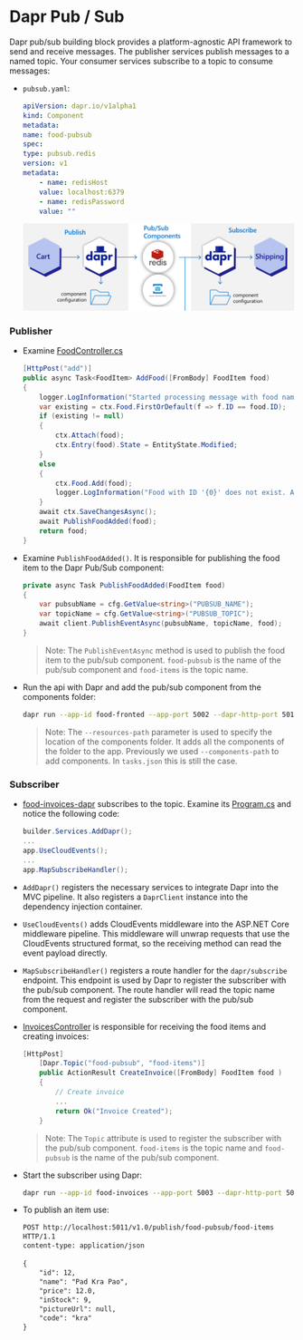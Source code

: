# Dapr Pub / Sub

Dapr pub/sub building block provides a platform-agnostic API framework to send and receive messages. The publisher services publish messages to a named topic. Your consumer services subscribe to a topic to consume messages:


- `pubsub.yaml`:

    ```yaml
    apiVersion: dapr.io/v1alpha1
    kind: Component
    metadata:
    name: food-pubsub
    spec:
    type: pubsub.redis
    version: v1
    metadata:
        - name: redisHost
        value: localhost:6379
        - name: redisPassword
        value: ""
    ```
    ![pub-sub](_images/dapr-pub-sub.png)

### Publisher    

- Examine [FoodController.cs](./food-api-dapr/Controllers/FoodController.cs) 

    ```c#
    [HttpPost("add")]
    public async Task<FoodItem> AddFood([FromBody] FoodItem food)
    {
        logger.LogInformation("Started processing message with food name '{0}'", food.Name);
        var existing = ctx.Food.FirstOrDefault(f => f.ID == food.ID);
        if (existing != null)
        {
            ctx.Attach(food); 
            ctx.Entry(food).State = EntityState.Modified;
        }
        else
        {
            ctx.Food.Add(food);
            logger.LogInformation("Food with ID '{0}' does not exist. Adding it", food.ID);
        }
        await ctx.SaveChangesAsync();
        await PublishFoodAdded(food);
        return food;
    }
    ```

- Examine `PublishFoodAdded()`. It is responsible for publishing the food item to the Dapr Pub/Sub component:

    ```c#
    private async Task PublishFoodAdded(FoodItem food)
    {
        var pubsubName = cfg.GetValue<string>("PUBSUB_NAME");
        var topicName = cfg.GetValue<string>("PUBSUB_TOPIC");            
        await client.PublishEventAsync(pubsubName, topicName, food);
    }
    ```

    >Note: The `PublishEventAsync` method is used to publish the food item to the pub/sub component. `food-pubsub` is the name of the pub/sub component and `food-items` is the topic name.

- Run the api with Dapr and add the pub/sub component from the components folder:

    ```bash
    dapr run --app-id food-fronted --app-port 5002 --dapr-http-port 5011 --resources-path './components' dotnet watch run       
    ```

    >Note: The `--resources-path` parameter is used to specify the location of the components folder. It adds all the components of the folder to the app. Previously we used `--components-path` to add components. In `tasks.json` this is still the case.

### Subscriber

- [food-invoices-dapr](./food-invoices-dapr/) subscribes to the topic. Examine its [Program.cs](./food-invoices-dapr/Program.cs) and notice the following code:

    ```c#
    builder.Services.AddDapr();
    ...
    app.UseCloudEvents();
    ...
    app.MapSubscribeHandler();    
    ```

- `AddDapr()` registers the necessary services to integrate Dapr into the MVC pipeline. It also registers a `DaprClient` instance into the dependency injection container. 
- `UseCloudEvents()` adds CloudEvents middleware into the ASP.NET Core middleware pipeline. This middleware will unwrap requests that use the CloudEvents structured format, so the receiving method can read the event payload directly.
- `MapSubscribeHandler()` registers a route handler for the `dapr/subscribe` endpoint. This endpoint is used by Dapr to register the subscriber with the pub/sub component. The route handler will read the topic name from the request and register the subscriber with the pub/sub component.  

- [InvoicesController](./food-invoices-dapr/Controllers/InvoiceController.cs) is responsible for receiving the food items and creating invoices:

    ```c#
    [HttpPost]
        [Dapr.Topic("food-pubsub", "food-items")]
        public ActionResult CreateInvoice([FromBody] FoodItem food )
        {
            // Create invoice
            ...
            return Ok("Invoice Created");
        }    
    ```

    >Note: The `Topic` attribute is used to register the subscriber with the pub/sub component. `food-items` is the topic name and `food-pubsub` is the name of the pub/sub component.

- Start the subscriber using Dapr:

    ```bash
    dapr run --app-id food-invoices --app-port 5003 --dapr-http-port 5012 --resources-path './components' dotnet watch run
    ```    

- To publish an item use:

    ```
    POST http://localhost:5011/v1.0/publish/food-pubsub/food-items HTTP/1.1
    content-type: application/json

    {
        "id": 12,
        "name": "Pad Kra Pao",
        "price": 12.0,
        "inStock": 9,
        "pictureUrl": null,
        "code": "kra"
    }
    ```